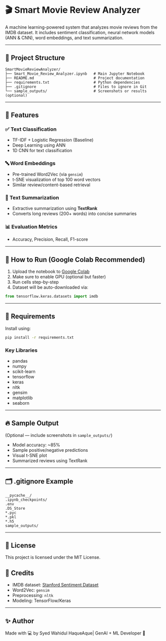 # 🎬 Smart Movie Review Analyzer

A machine learning-powered system that analyzes movie reviews from the IMDB dataset. It includes sentiment classification, neural network models (ANN & CNN), word embeddings, and text summarization.

---

## 📁 Project Structure
```
SmartMovieReviewAnalyzer/
├── Smart_Movie_Review_Analyzer.ipynb   # Main Jupyter Notebook
├── README.md                           # Project documentation
├── requirements.txt                    # Python dependencies
├── .gitignore                          # Files to ignore in Git
└── sample_outputs/                     # Screenshots or results (optional)
```

---

## 🧠 Features

### ✅ Text Classification
- TF-IDF + Logistic Regression (Baseline)
- Deep Learning using ANN
- 1D CNN for text classification

### 🔤 Word Embeddings
- Pre-trained Word2Vec (via `gensim`)
- t-SNE visualization of top 100 word vectors
- Similar review/content-based retrieval

### 📝 Text Summarization
- Extractive summarization using **TextRank**
- Converts long reviews (200+ words) into concise summaries

### 📊 Evaluation Metrics
- Accuracy, Precision, Recall, F1-score

---

## 🚀 How to Run (Google Colab Recommended)
1. Upload the notebook to [Google Colab](https://colab.research.google.com/)
2. Make sure to enable GPU (optional but faster)
3. Run cells step-by-step
4. Dataset will be auto-downloaded via:
```python
from tensorflow.keras.datasets import imdb
```

---

## 🧩 Requirements
Install using:
```bash
pip install -r requirements.txt
```

### Key Libraries
- pandas
- numpy
- scikit-learn
- tensorflow
- keras
- nltk
- gensim
- matplotlib
- seaborn

---

## 🔥 Sample Output
(Optional — include screenshots in `sample_outputs/`)
- Model accuracy: ~85%
- Sample positive/negative predictions
- Visual t-SNE plot
- Summarized reviews using TextRank

---

## 🗂 .gitignore Example
```
__pycache__/
.ipynb_checkpoints/
.env
.DS_Store
*.pyc
*.pkl
*.h5
sample_outputs/
```

---

## 📜 License
This project is licensed under the MIT License.

## 🙌 Credits
- IMDB dataset: [Stanford Sentiment Dataset](https://ai.stanford.edu/~amaas/data/sentiment/)
- Word2Vec: `gensim`
- Preprocessing: `nltk`
- Modeling: TensorFlow/Keras

---

## ✨ Author
Made with 💻 by Syed Wahidul HaqueAque| GenAI + ML Developer 🚀

